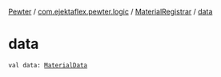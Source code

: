 [Pewter](../../index.md) / [com.ejektaflex.pewter.logic](../index.md) / [MaterialRegistrar](index.md) / [data](./data.md)

# data

`val data: `[`MaterialData`](../../com.ejektaflex.pewter.api.core.materials.stats/-material-data/index.md)